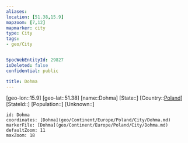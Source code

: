 ```yaml
---
aliases: 
location: [51.38,15.9]
mapzoom: [7,12] 
mapmarker: city 
type: City
tags:
- geo/City


SpocWebEntityId: 29827
isDeleted: false
confidential: public

title: Dohma
---
```

[geo-lon::15.9]
[geo-lat::51.38]
[name::Dohma]
[State::]
[Country::[Poland](geo/Continent/Europe/Poland.md)]
[StateId::]
[Population::]
[Unknown::]


```leaflet
id: Dohma
coordinates: [Dohma](geo/Continent/Europe/Poland/City/Dohma.md)
markerFile: [Dohma](geo/Continent/Europe/Poland/City/Dohma.md)
defaultZoom: 11 
maxZoom: 18
```


